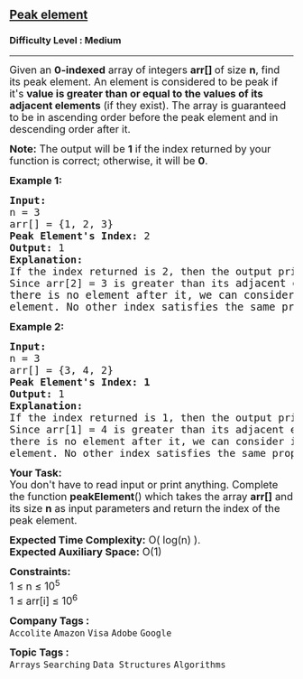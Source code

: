 <h2><a href="https://www.geeksforgeeks.org/problems/peak-element/1?page=1&category%5B%5D=Arrays&sortBy=submissions">Peak element</a></h2><h3>Difficulty Level : Medium</h3><hr><div class="problems_problem_content__Xm_eO"><p><span style="font-size: 18px;">Given an <strong>0-indexed</strong> array of integers <strong>arr[] </strong>of size <strong>n</strong>, find its peak element. An element is considered to be peak if it's <strong>value is greater than or equal to the values of its adjacent elements</strong> (if they exist). The array is guaranteed to be in ascending order before the peak element and in descending order after it.</span></p>
<p><span style="font-size: 18px;"><strong>Note:</strong> The output will be&nbsp;<strong>1</strong> if the index returned by your function is correct; otherwise, it will be <strong>0</strong>.</span></p>
<p><strong><span style="font-size: 18px;">Example 1:</span></strong></p>
<pre><strong><span style="font-size: 18px;">Input: 
</span></strong><span style="font-size: 18px;">n = 3
arr[] = {1, 2, 3}<br></span><span style="font-size: 18px;"><strong>Peak Element's Index: </strong>2
<strong>Output:</strong> 1
<strong>Explanation:</strong> <br>If the index returned is 2, then the output printed will be 1. <br>Since arr[2] = 3 is greater than its </span><span style="font-size: 14pt;">adjacent elements, and <br>there is no element after it, we can consider it as a peak <br>element. No other index satisfies the same property.</span></pre>
<p><strong><span style="font-size: 18px;">Example 2:</span></strong></p>
<pre><strong><span style="font-size: 18px;">Input:
</span></strong><span style="font-size: 18px;">n = 3
arr[] = {3, 4, 2}
</span><strong><span style="font-size: 18px;">Peak Element's Index: 1</span></strong><span style="font-size: 18px;">
<strong>Output: </strong>1<strong>
Explanation: <br></strong></span><span style="font-size: 18px;">If the index returned is 1, then the output printed will be 1.<br>Since arr[1] = 4 is greater than its adjacent elements, and<br>there is no element after it, we can consider it as a peak<br>element. No other index satisfies the same property.</span></pre>
<p><strong><span style="font-size: 18px;">Your Task:</span></strong><br><span style="font-size: 18px;">You don't have to read&nbsp;input or print anything. Complete the function <strong>peakElement</strong>() which takes the array <strong>arr[]</strong> and its size <strong>n</strong> as input parameters and return the index of the peak element.</span></p>
<p><span style="font-size: 18px;"><strong>Expected Time Complexity:</strong> O( log(n) ).<br><strong>Expected Auxiliary Space:</strong>&nbsp;O(1)</span></p>
<p><span style="font-size: 18px;"><strong>Constraints:</strong><br>1 ≤ n ≤ 10<sup>5</sup><br>1 ≤ arr[i] ≤ 10<sup>6</sup></span></p></div><p><span style=font-size:18px><strong>Company Tags : </strong><br><code>Accolite</code>&nbsp;<code>Amazon</code>&nbsp;<code>Visa</code>&nbsp;<code>Adobe</code>&nbsp;<code>Google</code>&nbsp;<br><p><span style=font-size:18px><strong>Topic Tags : </strong><br><code>Arrays</code>&nbsp;<code>Searching</code>&nbsp;<code>Data Structures</code>&nbsp;<code>Algorithms</code>&nbsp;